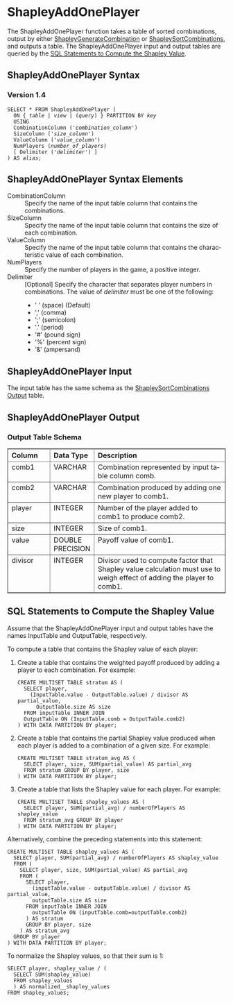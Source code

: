 <html><head></head><body><div class="nested0" aria-labelledby="ariaid-title1" topicindex="1" topicid="ihm1507069875331" id="ihm1507069875331"><h1 class="title topictitle1" id="ariaid-title1">ShapleyAddOnePlayer</h1><div class="body conbody">
<p class="p">The ShapleyAddOnePlayer function takes a table of sorted combinations, output by either <a href="rem1558448554625.md#ixr1510338180588">ShapleyGenerateCombination</a> or <a href="vrt1558448640648.md#jtk1507069294341">ShapleySortCombinations</a>, and outputs a table. The ShapleyAddOnePlayer input and output tables are queried by the <a href="ugs1558448732652.md#mao1507070359696">SQL Statements to Compute the Shapley Value</a>.</p></div><div class="topic reference nested1" aria-labelledby="ariaid-title2" topicindex="2" topicid="dgy1507069934741" xml:lang="en-us" lang="en-us" id="dgy1507069934741">
<h2 class="title topictitle2" id="ariaid-title2">ShapleyAddOnePlayer Syntax</h2><div class="body refbody"><div class="section" id="dgy1507069934741__section_N1000E_N1000C_N10001">
<h3 class="title sectiontitle">Version <span>1.4</span></h3><pre class="pre codeblock" xml:space="preserve"><code>SELECT * FROM ShapleyAddOnePlayer (
  <span>ON { <var class="keyword varname">table</var> | <var class="keyword varname">view</var> | (<var class="keyword varname">query</var>) }</span> PARTITION BY <var class="keyword varname">key</var>
  USING
  CombinationColumn ('<var class="keyword varname">combination_column</var>')
  SizeColumn ('<var class="keyword varname">size_column</var>')
  ValueColumn ('<var class="keyword varname">value_column</var>')
  NumPlayers (<var class="keyword varname">number_of_players</var>)
  [ Delimiter ('<var class="keyword varname">delimiter</var>') ]
) AS <var class="keyword varname">alias</var>;</code></pre></div></div></div><div class="topic reference nested1" aria-labelledby="ariaid-title3" topicindex="3" topicid="vme1507070009738" xml:lang="en-us" lang="en-us" id="vme1507070009738">
<h2 class="title topictitle2" id="ariaid-title3">ShapleyAddOnePlayer Syntax Elements</h2><div class="body refbody"><div class="section" id="vme1507070009738__section_N10011_N1000E_N10001"><dl class="dl parml"><dt class="dt pt dlterm">CombinationColumn</dt><dd class="dd pd">Specify the name of the input table column that contains the combinations.</dd><dt class="dt pt dlterm">SizeColumn</dt><dd class="dd pd">Specify the name of the input table column that contains the size of each combination.</dd><dt class="dt pt dlterm">ValueColumn</dt><dd class="dd pd">Specify the name of the input table column that contains the characteristic value of each combination.</dd><dt class="dt pt dlterm">NumPlayers</dt><dd class="dd pd">Specify the number of players in the game, a positive integer.</dd><dt class="dt pt dlterm">Delimiter</dt><dd class="dd pd">[Optional] Specify the character that separates player numbers in combinations. The value of <var class="keyword varname">delimiter</var> must be one of the following:
<ul class="ul" id="vme1507070009738__ul_ug4_p55_4x">
<li class="li">' ' (space) (Default)</li>
<li class="li">',' (comma)</li>
<li class="li">';' (semicolon)</li>
<li class="li">'.' (period)</li>
<li class="li">'#' (pound sign)</li>
<li class="li">'%' (percent sign)</li>
<li class="li">'&amp;' (ampersand)</li></ul></dd></dl></div></div></div><div class="topic reference nested1" aria-labelledby="ariaid-title4" topicindex="4" topicid="eig1507070069598" xml:lang="en-us" lang="en-us" id="eig1507070069598">
<h2 class="title topictitle2" id="ariaid-title4">ShapleyAddOnePlayer Input</h2><div class="body refbody"><div class="section" id="eig1507070069598__section_N1000E_N1000C_N10001">
<p class="p">The input table has the same schema as the <a href="vrt1558448640648.md#pfc1507069540477">ShapleySortCombinations Output</a> table.</p></div></div></div><div class="topic reference nested1" aria-labelledby="ariaid-title5" topicindex="5" topicid="ett1507766993147" xml:lang="en-us" lang="en-us" id="ett1507766993147">
<h2 class="title topictitle2" id="ariaid-title5">ShapleyAddOnePlayer Output</h2><div class="body refbody"><div class="section" id="ett1507766993147__section_arm_2g5_pdb">
<h3 class="title sectiontitle">Output Table Schema</h3><div class="tablenoborder"><table cellpadding="4" cellspacing="0" summary="" id="ett1507766993147__table_N1000E_N1000C_N10001" class="table" frame="border" border="1" rules="all"><div class="caption"></div><colgroup span="1"><col style="width:20%" span="1"></col><col style="width:13.333333333333334%" span="1"></col><col style="width:66.66666666666666%" span="1"></col></colgroup><thead class="thead" style="text-align:left;"><tr class="row"><th class="entry nocellnorowborder" style="vertical-align:top;" id="d177625e208" rowspan="1" colspan="1">Column</th><th class="entry nocellnorowborder" style="vertical-align:top;" id="d177625e210" rowspan="1" colspan="1">Data Type</th><th class="entry cell-norowborder" style="vertical-align:top;" id="d177625e212" rowspan="1" colspan="1">Description</th></tr></thead><tbody class="tbody"><tr class="row"><td class="entry nocellnorowborder" style="vertical-align:top;" headers="d177625e208" rowspan="1" colspan="1">comb1</td><td class="entry nocellnorowborder" style="vertical-align:top;" headers="d177625e210" rowspan="1" colspan="1">VARCHAR</td><td class="entry cell-norowborder" style="vertical-align:top;" headers="d177625e212" rowspan="1" colspan="1">Combination represented by input table column comb.</td></tr><tr class="row"><td class="entry nocellnorowborder" style="vertical-align:top;" headers="d177625e208" rowspan="1" colspan="1">comb2</td><td class="entry nocellnorowborder" style="vertical-align:top;" headers="d177625e210" rowspan="1" colspan="1">VARCHAR</td><td class="entry cell-norowborder" style="vertical-align:top;" headers="d177625e212" rowspan="1" colspan="1">Combination produced by adding one new player to comb1.</td></tr><tr class="row"><td class="entry nocellnorowborder" style="vertical-align:top;" headers="d177625e208" rowspan="1" colspan="1">player</td><td class="entry nocellnorowborder" style="vertical-align:top;" headers="d177625e210" rowspan="1" colspan="1">INTEGER</td><td class="entry cell-norowborder" style="vertical-align:top;" headers="d177625e212" rowspan="1" colspan="1">Number of the player added to comb1 to produce comb2.</td></tr><tr class="row"><td class="entry nocellnorowborder" style="vertical-align:top;" headers="d177625e208" rowspan="1" colspan="1">size</td><td class="entry nocellnorowborder" style="vertical-align:top;" headers="d177625e210" rowspan="1" colspan="1">INTEGER</td><td class="entry cell-norowborder" style="vertical-align:top;" headers="d177625e212" rowspan="1" colspan="1">Size of comb1.</td></tr><tr class="row"><td class="entry nocellnorowborder" style="vertical-align:top;" headers="d177625e208" rowspan="1" colspan="1">value</td><td class="entry nocellnorowborder" style="vertical-align:top;" headers="d177625e210" rowspan="1" colspan="1">DOUBLE PRECISION</td><td class="entry cell-norowborder" style="vertical-align:top;" headers="d177625e212" rowspan="1" colspan="1">Payoff value of comb1.</td></tr><tr class="row"><td class="entry row-nocellborder" style="vertical-align:top;" headers="d177625e208" rowspan="1" colspan="1">divisor</td><td class="entry row-nocellborder" style="vertical-align:top;" headers="d177625e210" rowspan="1" colspan="1">INTEGER</td><td class="entry cellrowborder" style="vertical-align:top;" headers="d177625e212" rowspan="1" colspan="1">Divisor used to compute factor that Shapley value calculation must use to weigh effect of adding the player to comb1.</td></tr></tbody></table></div></div></div></div><div class="topic reference nested1" aria-labelledby="ariaid-title6" topicindex="6" topicid="mao1507070359696" xml:lang="en-us" lang="en-us" id="mao1507070359696">
<h2 class="title topictitle2" id="ariaid-title6">SQL Statements to Compute the Shapley Value</h2><div class="body refbody"><div class="section" id="mao1507070359696__section_N10011_N1000E_N10001">
<p class="p">Assume that the ShapleyAddOnePlayer input and output tables have the names InputTable and OutputTable, respectively.</p>
<p class="p">To compute a table that contains the Shapley value of each player:</p>
<ol class="ol">
<li class="li">Create a table that contains the weighted payoff produced by adding a player to each combination. For example:<pre class="pre codeblock" xml:space="preserve"><code>CREATE MULTISET TABLE stratum AS (
  SELECT player,
    (InputTable.value - OutputTable.value) / divisor AS partial_value,
      OutputTable.size AS size
  FROM inputTable INNER JOIN
  OutputTable ON (InputTable.comb = OutputTable.comb2)
) WITH DATA PARTITION BY player;</code></pre></li>
<li class="li">Create a table that contains the partial Shapley value produced when each player is added to a combination of a given size. For example:<pre class="pre codeblock" xml:space="preserve"><code>CREATE MULTISET TABLE stratum_avg AS (
  SELECT player, size, SUM(partial_value) AS partial_avg
  FROM stratum GROUP BY player, size
) WITH DATA PARTITION BY player;</code></pre></li>
<li class="li">Create a table that lists the Shapley value for each player. For example:<pre class="pre codeblock" xml:space="preserve"><code>CREATE MULTISET TABLE shapley_values AS (
  SELECT player, SUM(partial_avg) / numberOfPlayers AS shapley_value
  FROM stratum_avg GROUP BY player
) WITH DATA PARTITION BY player;</code></pre></li></ol>
<p class="p">Alternatively, combine the preceding statements into this statement:</p><pre class="pre codeblock" xml:space="preserve"><code>CREATE MULTISET TABLE shapley_values AS (
  SELECT player, SUM(partial_avg) / numberOfPlayers AS shapley_value
  FROM (
    SELECT player, size, SUM(partial_value) AS partial_avg
    FROM (
      SELECT player,
        (inputTable.value - outputTable.value) / divisor AS partial_value,
        outputTable.size AS size
      FROM inputTable INNER JOIN
        outputTable ON (inputTable.comb=outputTable.comb2)
      ) AS stratum
      GROUP BY player, size
    ) AS stratum_avg
  GROUP BY player
) WITH DATA PARTITION BY player;</code></pre>
<p class="p">To normalize the Shapley values, so that their sum is 1:</p><pre class="pre codeblock" xml:space="preserve"><code>SELECT player, shapley_value / (
  SELECT SUM(shapley_value)
  FROM shapley_values
  ) AS normalized__shapley_values
FROM shapley_values;</code></pre></div></div></div></div></body></html>
